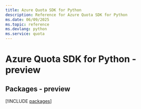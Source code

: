 ```yaml
---
title: Azure Quota SDK for Python
description: Reference for Azure Quota SDK for Python
ms.date: 06/09/2025
ms.topic: reference
ms.devlang: python
ms.service: quota
---
```

# Azure Quota SDK for Python - preview
## Packages - preview
[!INCLUDE [packages](quota-index.md)]